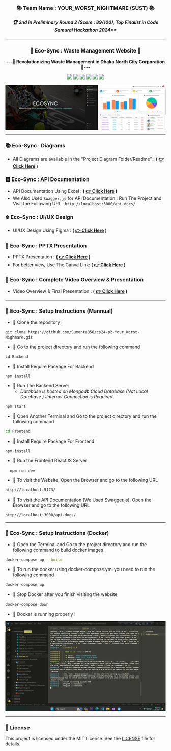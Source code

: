 <!-- [![wakatime](https://wakatime.com/badge/user/956d8c63-e07e-46bf-b197-9bbb31d68aa9/project/018e6be2-8625-46c7-ac34-f6e46905db17.svg)](https://wakatime.com/badge/user/956d8c63-e07e-46bf-b197-9bbb31d68aa9/project/018e6be2-8625-46c7-ac34-f6e46905db17) -->

<div align = "center">

### 📚 Team Name : YOUR_WORST_NIGHTMARE (SUST) 📚

<!-- **Team Member : [Sumonta Saha (Team Leader)](sumontasaha80@gmail.com) - [Promi Mojumder](promimojumder8@gmail.com) - [Ridwanur Rashid Siam](ridwan.siam@gmail.com)** -->

##### 🏆 2nd in Preliminary Round 2 (Score : 89/100), Top Finalist in Code Samurai Hackathon 2024\*\*

<hr>

### 🌱 Eco-Sync : Waste Management Website 🌱

**---🚮 Revolutionizing Waste Management in Dhaka North City Corporation 🚮---**

![](https://img.shields.io/badge/React-20232A?style=for-the-badge&logo=react&logoColor=61DAFB)
![](https://img.shields.io/badge/Tailwind_CSS-38B2AC?style=for-the-badge&logo=tailwind-css&logoColor=whitee)
![](https://img.shields.io/badge/Node.js-43853D?style=for-the-badge&logo=node.js&logoColor=white)
![](https://img.shields.io/badge/Express.js-404D59?style=for-the-badge)
![](https://img.shields.io/badge/MongoDB-4EA94B?style=for-the-badge&logo=mongodb&logoColor=white)
![](https://img.shields.io/badge/json%20web%20tokens-323330?style=for-the-badge&logo=json-web-tokens&logoColor=pink)

<div style="display: flex; flex-direction: row;">
  <img src="./Project%20Diagram/EcoSync%20SS/EcoSync%20(47).png" alt="image1" style="width: 50%;" />
  <img src="./Project%20Diagram/EcoSync%20SS/EcoSync%20(50).png" alt="image2" style="width: 50%;" />
</div>

<hr>
</div>

### 📚 Eco-Sync : Diagrams

- All Diagrams are available in the "Project Diagram Folder/Readme" : **( [ 👉 Click Here](./Project%20Diagram/README.md) )**

### 🅰️ Eco-Sync : API Documentation

- API Documentation Using Excel : **( [ 👉 Click Here](./Project%20Diagram/README.md) )**
- We Also Used `Swagger.js` for API Documentation : Run The Project and Visit the Following URL : `http://localhost:3000/api-docs/`

### ❄️ Eco-Sync : UI/UX Design

- UI/UX Design Using Figma : **( [ 👉 Click Here](https://www.figma.com/file/uYbtTfanr1E3dASFK2hIZs/Team-Your_Worst_Nightmare?type=design&node-id=0-1&mode=design&t=Kc9G8bAS49CeqAKD-0) )**

### 🔮 Eco-Sync : PPTX Presentation

- PPTX Presentation : **( [ 👉 Click Here](./Powerpoint%20Presentation/YOUR%20WORST%20NIGHTMARE%20Presentation.pptx) )**
- For better view, Use The Canva Link: **( [ 👉 Click Here](https://www.canva.com/design/DAGA_5xUDwg/jJNnwU-AmqOM9iFkxO96TA/view?utm_content=DAGA_5xUDwg&utm_campaign=designshare&utm_medium=link&utm_source=editor) )**

### 🎥 Eco-Sync : Complete Video Overview & Presentation

- Video Overview & Final Presentation : **( [ 👉 Click Here](https://drive.google.com/file/d/17pDF5jsthdlTXJAQHD3djh8NyYY4ZERE/view) )**

<hr>

### 🐚 Eco-Sync : Setup Instructions (Mannual)

- 🔖 Clone the repository :

```
git clone https://github.com/Sumonta056/cs24-p2-Your_Worst-Nighmare.git
```

- 🔖 Go to the project directory and run the following command

```
cd Backend
```

- 🔖 Install Require Package For Backend

```
npm install
```

- 🔖 Run The Backend Server
  - _Database is hosted on Mongodb Cloud Database (Not Local Database ) :Internet Connection is Required_

```
npm start
```

- 🔖 Open Another Terminal and Go to the project directory and run the following command

```bash
cd Frontend
```

- 🔖 Install Require Package For Frontend

```
npm install
```

- 🔖 Run the Frontend ReactJS Server

```bash
  npm run dev
```

- 🔖 To visit the Website, Open the Browser and go to the following URL

```bash
http://localhost:5173/
```

- 🔖 To visit the API Documentation (We Used Swagger.js), Open the Browser and go to the following URL

```bash
http://localhost:3000/api-docs/
```

<!-- ```bash
node swagger.js
``` -->
<hr>

### 🐚 Eco-Sync : Setup Instructions (Docker)

- 🔖 Open the Terminal and Go to the project directory and run the following command to build docker images

```bash
docker-compose up --build
```

- 🔖 To run the docker using docker-compose.yml you need to run the following command

```bash
docker-compose up
```

- 🔖 Stop Docker after you finish visiting the website

```bash
docker-compose down
```

- 🔖 Docker is running properly !

![alt text](./Problem%20Set%20+%20Planning%20+%20Resources/image.png)

<hr>

### 📄 License

This project is licensed under the MIT License. See the [LICENSE](./LICENSE) file for details.
